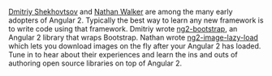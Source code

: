 [Dmitriy Shekhovtsov](https://twitter.com/valorkin) and [Nathan Walker](https://twitter.com/wwwalkerrun) are among the many early adopters of Angular 2. 
Typically the best way to learn any
new framework is to write code using that framework. Dmitriy wrote 
[ng2-bootstrap](https://github.com/valor-software/ng2-bootstrap), an Angular 2
library that wraps Bootstrap. Nathan wrote [ng2-image-lazy-load](https://github.com/NathanWalker/ng2-image-lazy-load)
which lets you download images on the fly after your Angular 2 has loaded.
Tune in to hear about their experiences and learn the ins 
and outs of authoring open source libraries on top of Angular 2.